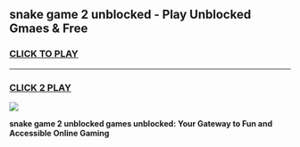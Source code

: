
## snake game 2 unblocked - Play Unblocked Gmaes & Free
<h3>
<a href="https://news.freeplayer.one?title=snake_game_2_unblocked&ref=16F">CLICK TO PLAY</a></h3>
<hr>

<h3>
<a href="https://news.freeplayer.one?title=snake_game_2_unblocked&ref=16F">CLICK 2 PLAY</a>
  
</h3>

<a href="https://news.freeplayer.one?title=snake_game_2_unblocked&ref=16F/"><img src="https://clearcache.store/games.png"></a>


**snake game 2 unblocked games unblocked: Your Gateway to Fun and Accessible Online Gaming**

